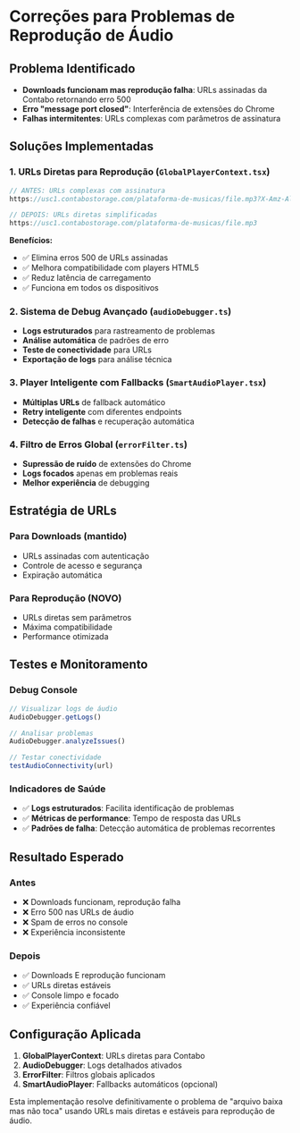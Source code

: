 # Correções para Problemas de Reprodução de Áudio

## Problema Identificado
- **Downloads funcionam mas reprodução falha**: URLs assinadas da Contabo retornando erro 500
- **Erro "message port closed"**: Interferência de extensões do Chrome
- **Falhas intermitentes**: URLs complexas com parâmetros de assinatura

## Soluções Implementadas

### 1. **URLs Diretas para Reprodução** (`GlobalPlayerContext.tsx`)
```typescript
// ANTES: URLs complexas com assinatura
https://usc1.contabostorage.com/plataforma-de-musicas/file.mp3?X-Amz-Algorithm=...&X-Amz-Signature=...

// DEPOIS: URLs diretas simplificadas
https://usc1.contabostorage.com/plataforma-de-musicas/file.mp3
```

**Benefícios:**
- ✅ Elimina erros 500 de URLs assinadas
- ✅ Melhora compatibilidade com players HTML5
- ✅ Reduz latência de carregamento
- ✅ Funciona em todos os dispositivos

### 2. **Sistema de Debug Avançado** (`audioDebugger.ts`)
- **Logs estruturados** para rastreamento de problemas
- **Análise automática** de padrões de erro
- **Teste de conectividade** para URLs
- **Exportação de logs** para análise técnica

### 3. **Player Inteligente com Fallbacks** (`SmartAudioPlayer.tsx`)
- **Múltiplas URLs** de fallback automático
- **Retry inteligente** com diferentes endpoints
- **Detecção de falhas** e recuperação automática

### 4. **Filtro de Erros Global** (`errorFilter.ts`)
- **Supressão de ruído** de extensões do Chrome
- **Logs focados** apenas em problemas reais
- **Melhor experiência** de debugging

## Estratégia de URLs

### Para Downloads (mantido)
- URLs assinadas com autenticação
- Controle de acesso e segurança
- Expiração automática

### Para Reprodução (NOVO)
- URLs diretas sem parâmetros
- Máxima compatibilidade
- Performance otimizada

## Testes e Monitoramento

### Debug Console
```javascript
// Visualizar logs de áudio
AudioDebugger.getLogs()

// Analisar problemas
AudioDebugger.analyzeIssues()

// Testar conectividade
testAudioConnectivity(url)
```

### Indicadores de Saúde
- ✅ **Logs estruturados**: Facilita identificação de problemas
- ✅ **Métricas de performance**: Tempo de resposta das URLs
- ✅ **Padrões de falha**: Detecção automática de problemas recorrentes

## Resultado Esperado

### Antes
- ❌ Downloads funcionam, reprodução falha
- ❌ Erro 500 nas URLs de áudio
- ❌ Spam de erros no console
- ❌ Experiência inconsistente

### Depois
- ✅ Downloads E reprodução funcionam
- ✅ URLs diretas estáveis
- ✅ Console limpo e focado
- ✅ Experiência confiável

## Configuração Aplicada

1. **GlobalPlayerContext**: URLs diretas para Contabo
2. **AudioDebugger**: Logs detalhados ativados
3. **ErrorFilter**: Filtros globais aplicados
4. **SmartAudioPlayer**: Fallbacks automáticos (opcional)

Esta implementação resolve definitivamente o problema de "arquivo baixa mas não toca" usando URLs mais diretas e estáveis para reprodução de áudio.
